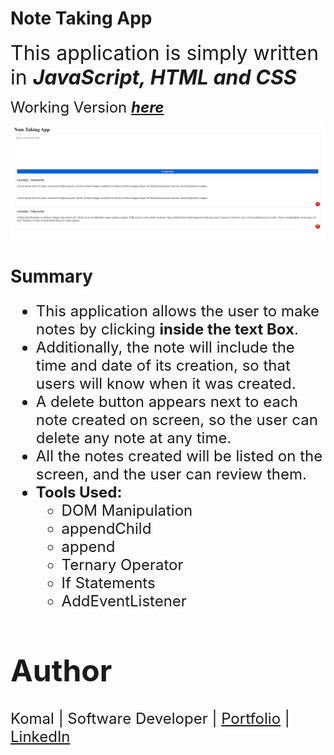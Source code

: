 # **Note Taking App**

<font size = 6> This application is simply written in ***JavaScript, HTML and CSS***</font>

<font size=5> Working Version ***[here](Demo_Note_Taking_App.gif)***</font>

<img src = "Note taking app screenshot.png">

# **Summary**
<font size=5>

* This application allows the user to make notes by clicking  **inside the text Box**. 
* Additionally, the note will include the time and date of its creation, so that users will know when it was created.
* A delete button appears next to each note created on screen, so the user can delete any note at any time.
* All the notes created will be listed on the screen, and the user can review them.
* **Tools Used:** 
  * DOM Manipulation
  * appendChild
  * append
  * Ternary Operator
  * If Statements
  * AddEventListener

# Author

Komal | Software Developer | [Portfolio](https://kaurkomal.com/) | [LinkedIn](https://www.linkedin.com/in/hssa03/)
